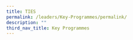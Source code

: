 ```yaml
---
title: TIES
permalink: /leaders/Key-Programmes/permalink/
description: ""
third_nav_title: Key Programmes
---
```


